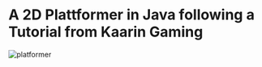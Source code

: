 # A  2D Plattformer in Java following a Tutorial from Kaarin Gaming
![platformer](https://user-images.githubusercontent.com/115874178/229311248-7c33ce0e-3cce-4ba1-a496-b32be336f519.png)
